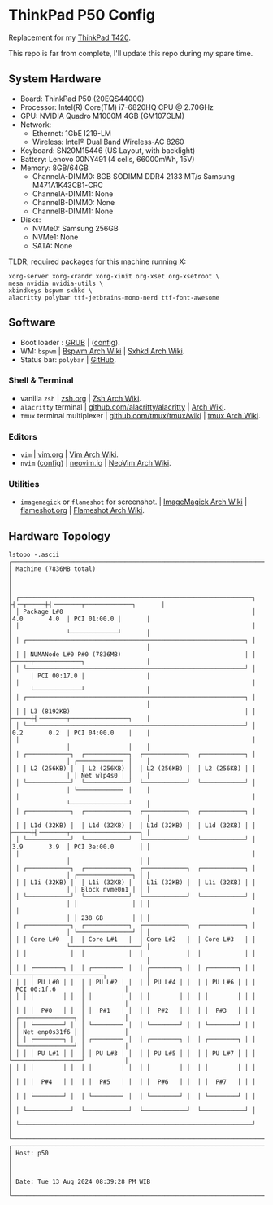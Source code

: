 # ThinkPad P50 Config

Replacement for my [ThinkPad T420](../t420).

This repo is far from complete, I'll update this repo during my spare time.

## System Hardware

- Board: ThinkPad P50 (20EQS44000)
- Processor: Intel(R) Core(TM) i7-6820HQ CPU @ 2.70GHz
- GPU: NVIDIA Quadro M1000M 4GB (GM107GLM)
- Network:
  - Ethernet: 1GbE I219-LM
  - Wireless: Intel® Dual Band Wireless-AC 8260
- Keyboard: SN20M15446 (US Layout, with backlight)
- Battery: Lenovo 00NY491 (4 cells, 66000mWh, 15V)
- Memory: 8GB/64GB
  - ChannelA-DIMM0: 8GB SODIMM DDR4 2133 MT/s Samsung M471A1K43CB1-CRC
  - ChannelA-DIMM1: None
  - ChannelB-DIMM0: None
  - ChannelB-DIMM1: None
- Disks:
  - NVMe0: Samsung 256GB
  - NVMe1: None
  - SATA: None

TLDR; required packages for this machine running X:

```
xorg-server xorg-xrandr xorg-xinit org-xset org-xsetroot \
mesa nvidia nvidia-utils \
xbindkeys bspwm sxhkd \
alacritty polybar ttf-jetbrains-mono-nerd ttf-font-awesome
```

## Software

- Boot loader : [GRUB][grub_aw] | ([config][grub_cfg]).
- WM: `bspwm` | [Bspwm Arch Wiki][bspwm_aw] | [Sxhkd Arch Wiki][sxhkd_aw].
- Status bar: `polybar` | [GitHub][polybar_gh].

### Shell & Terminal

- vanilla `zsh` | [zsh.org](https://www.zsh.org/) | [Zsh Arch Wiki](https://wiki.archlinux.org/title/Zsh).
- `alacritty` terminal | [github.com/alacritty/alacritty](https://github.com/alacritty/alacritty) | [Arch Wiki](https://wiki.archlinux.org/title/Alacritty).
- `tmux` terminal multiplexer | [github.com/tmux/tmux/wiki](https://github.com/tmux/tmux/wiki) | [tmux Arch Wiki](https://wiki.archlinux.org/title/Tmux).

### Editors

- `vim` | [vim.org](https://www.vim.org/) | [Vim Arch Wiki](https://wiki.archlinux.org/title/Vim).
- `nvim` ([config](./home/ditatompel/.config/nvim)) | [neovim.io](https://neovim.io/) | [NeoVim Arch Wiki](https://wiki.archlinux.org/title/Neovim).

### Utilities

- `imagemagick` or `flameshot` for screenshot. | [ImageMagick Arch Wiki][imagemagick_aw] | [flameshot.org](https://flameshot.org/) | [Flameshot Arch Wiki](https://wiki.archlinux.org/title/Flameshot).

## Hardware Topology

```
lstopo -.ascii
┌───────────────────────────────────────────────────────────────────────────────────────────────────────────────┐
│ Machine (7836MB total)                                                                                        │
│                                                                                                               │
│ ┌────────────────────────────────────────────────────────────────┐  ├┤╶─┬─────┼┤╶───────┬─────────────┐       │
│ │ Package L#0                                                    │      │4.0       4.0  │ PCI 01:00.0 │       │
│ │                                                                │      │               └─────────────┘       │
│ │ ┌────────────────────────────────────────────────────────────┐ │      │                                     │
│ │ │ NUMANode L#0 P#0 (7836MB)                                  │ │      ├─────┬─────────────┐                 │
│ │ └────────────────────────────────────────────────────────────┘ │      │     │ PCI 00:17.0 │                 │
│ │                                                                │      │     └─────────────┘                 │
│ │ ┌────────────────────────────────────────────────────────────┐ │      │                                     │
│ │ │ L3 (8192KB)                                                │ │      ├─────┼┤╶───────┬────────────────┐    │
│ │ └────────────────────────────────────────────────────────────┘ │      │0.2       0.2  │ PCI 04:00.0    │    │
│ │                                                                │      │               │                │    │
│ │ ┌────────────┐  ┌────────────┐  ┌────────────┐  ┌────────────┐ │      │               │ ┌────────────┐ │    │
│ │ │ L2 (256KB) │  │ L2 (256KB) │  │ L2 (256KB) │  │ L2 (256KB) │ │      │               │ │ Net wlp4s0 │ │    │
│ │ └────────────┘  └────────────┘  └────────────┘  └────────────┘ │      │               │ └────────────┘ │    │
│ │                                                                │      │               └────────────────┘    │
│ │ ┌────────────┐  ┌────────────┐  ┌────────────┐  ┌────────────┐ │      │                                     │
│ │ │ L1d (32KB) │  │ L1d (32KB) │  │ L1d (32KB) │  │ L1d (32KB) │ │      ├─────┼┤╶───────┬───────────────────┐ │
│ │ └────────────┘  └────────────┘  └────────────┘  └────────────┘ │      │3.9       3.9  │ PCI 3e:00.0       │ │
│ │                                                                │      │               │                   │ │
│ │ ┌────────────┐  ┌────────────┐  ┌────────────┐  ┌────────────┐ │      │               │ ┌───────────────┐ │ │
│ │ │ L1i (32KB) │  │ L1i (32KB) │  │ L1i (32KB) │  │ L1i (32KB) │ │      │               │ │ Block nvme0n1 │ │ │
│ │ └────────────┘  └────────────┘  └────────────┘  └────────────┘ │      │               │ │               │ │ │
│ │                                                                │      │               │ │ 238 GB        │ │ │
│ │ ┌────────────┐  ┌────────────┐  ┌────────────┐  ┌────────────┐ │      │               │ └───────────────┘ │ │
│ │ │ Core L#0   │  │ Core L#1   │  │ Core L#2   │  │ Core L#3   │ │      │               └───────────────────┘ │
│ │ │            │  │            │  │            │  │            │ │      │                                     │
│ │ │ ┌────────┐ │  │ ┌────────┐ │  │ ┌────────┐ │  │ ┌────────┐ │ │      └─────┬───────────────────┐           │
│ │ │ │ PU L#0 │ │  │ │ PU L#2 │ │  │ │ PU L#4 │ │  │ │ PU L#6 │ │ │            │ PCI 00:1f.6       │           │
│ │ │ │        │ │  │ │        │ │  │ │        │ │  │ │        │ │ │            │                   │           │
│ │ │ │  P#0   │ │  │ │  P#1   │ │  │ │  P#2   │ │  │ │  P#3   │ │ │            │ ┌───────────────┐ │           │
│ │ │ └────────┘ │  │ └────────┘ │  │ └────────┘ │  │ └────────┘ │ │            │ │ Net enp0s31f6 │ │           │
│ │ │ ┌────────┐ │  │ ┌────────┐ │  │ ┌────────┐ │  │ ┌────────┐ │ │            │ └───────────────┘ │           │
│ │ │ │ PU L#1 │ │  │ │ PU L#3 │ │  │ │ PU L#5 │ │  │ │ PU L#7 │ │ │            └───────────────────┘           │
│ │ │ │        │ │  │ │        │ │  │ │        │ │  │ │        │ │ │                                            │
│ │ │ │  P#4   │ │  │ │  P#5   │ │  │ │  P#6   │ │  │ │  P#7   │ │ │                                            │
│ │ │ └────────┘ │  │ └────────┘ │  │ └────────┘ │  │ └────────┘ │ │                                            │
│ │ └────────────┘  └────────────┘  └────────────┘  └────────────┘ │                                            │
│ └────────────────────────────────────────────────────────────────┘                                            │
└───────────────────────────────────────────────────────────────────────────────────────────────────────────────┘
┌───────────────────────────────────────────────────────────────────────────────────────────────────────────────┐
│ Host: p50                                                                                                     │
│                                                                                                               │
│ Date: Tue 13 Aug 2024 08:39:28 PM WIB                                                                         │
└───────────────────────────────────────────────────────────────────────────────────────────────────────────────┘
```

[grub_aw]: https://wiki.archlinux.org/title/GRUB "GRUB Arch Wiki"
[grub_cfg]: ./etc/default/grub "GRUB configuration file"
[bspwm_aw]: https://wiki.archlinux.org/title/Bspwm "Bspwm Arch Wiki"
[sxhkd_aw]: https://wiki.archlinux.org/title/Sxhkd "Sxhkd Arch Wiki"
[polybar_gh]: https://github.com/polybar/polybar "Polybar GitHub"
[imagemagick_aw]: https://wiki.archlinux.org/title/ImageMagick "ImageMagick Arch Wiki"
